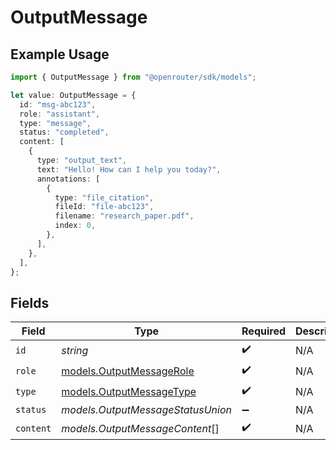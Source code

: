 # OutputMessage

## Example Usage

```typescript
import { OutputMessage } from "@openrouter/sdk/models";

let value: OutputMessage = {
  id: "msg-abc123",
  role: "assistant",
  type: "message",
  status: "completed",
  content: [
    {
      type: "output_text",
      text: "Hello! How can I help you today?",
      annotations: [
        {
          type: "file_citation",
          fileId: "file-abc123",
          filename: "research_paper.pdf",
          index: 0,
        },
      ],
    },
  ],
};
```

## Fields

| Field                                                      | Type                                                       | Required                                                   | Description                                                |
| ---------------------------------------------------------- | ---------------------------------------------------------- | ---------------------------------------------------------- | ---------------------------------------------------------- |
| `id`                                                       | *string*                                                   | :heavy_check_mark:                                         | N/A                                                        |
| `role`                                                     | [models.OutputMessageRole](../models/outputmessagerole.md) | :heavy_check_mark:                                         | N/A                                                        |
| `type`                                                     | [models.OutputMessageType](../models/outputmessagetype.md) | :heavy_check_mark:                                         | N/A                                                        |
| `status`                                                   | *models.OutputMessageStatusUnion*                          | :heavy_minus_sign:                                         | N/A                                                        |
| `content`                                                  | *models.OutputMessageContent*[]                            | :heavy_check_mark:                                         | N/A                                                        |